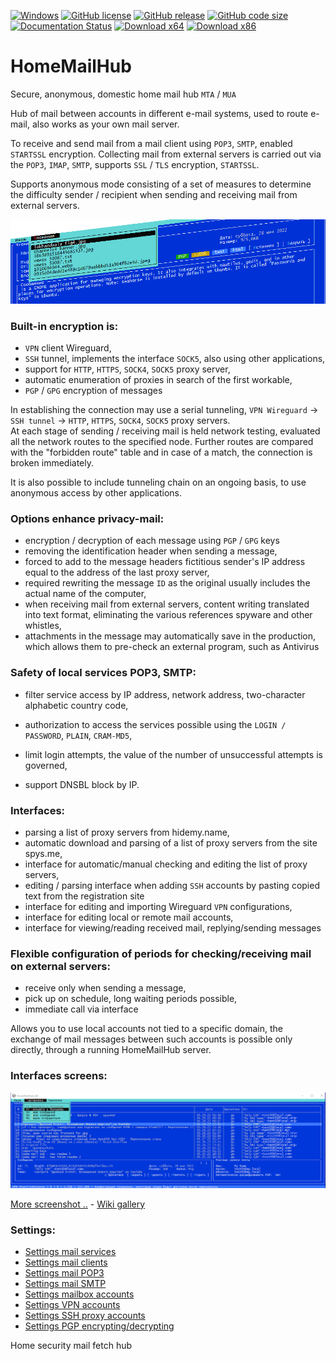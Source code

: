 
[![Windows](https://svgshare.com/i/ZhY.svg)](https://svgshare.com/i/ZhY.svg)
[![GitHub license](https://img.shields.io/github/license/ClaudiaCoord/SecurityHomeMailHub.svg)](https://github.com/ClaudiaCoord/SecurityHomeMailHub/blob/master/LICENSE)
[![GitHub release](https://img.shields.io/github/release/ClaudiaCoord/SecurityHomeMailHub.svg)](https://github.com/ClaudiaCoord/SecurityHomeMailHub/releases/)
[![GitHub code size](https://img.shields.io/github/languages/code-size/ClaudiaCoord/SecurityHomeMailHub)](https://github.com/ClaudiaCoord/SecurityHomeMailHub)
[![Documentation Status](https://readthedocs.org/projects/securityhomemailhub/badge/?version=latest)](https://securityhomemailhub.readthedocs.io/en/latest/?badge=latest)
[![Download x64](https://img.shields.io/badge/Download-x64-brightgreen.svg?style=flat-square)](https://github.com/ClaudiaCoord/SecurityHomeMailHub/releases/download/1.0.8224/SecurityHomeMailHub-x64-1.0.8224.msi)
[![Download x86](https://img.shields.io/badge/Download-x86-brightgreen.svg?style=flat-square)](https://github.com/ClaudiaCoord/SecurityHomeMailHub/releases/download/1.0.8224/SecurityHomeMailHub-x86-1.0.8224.msi)

# HomeMailHub
Secure, anonymous, domestic home mail hub `MTA` / `MUA`

 Hub of mail between accounts in different e-mail systems,
 used to route e-mail, also works as your own mail server.

 To receive and send mail from a mail client using `POP3`, `SMTP`, enabled `STARTSSL` encryption.
 Collecting mail from external servers is carried out via the `POP3`, `IMAP`, `SMTP`, supports `SSL` / `TLS` encryption, `STARTSSL`.

 Supports anonymous mode consisting of a set of measures to determine the difficulty sender / recipient when sending and receiving mail from external servers.

![Home security mail fetch hub 0](docs/assets/images/banner.png)  
 
### Built-in encryption is:
 - `VPN` client Wireguard,
 - `SSH` tunnel, implements the interface `SOCK5`, also using other applications,
 - support for `HTTP`, `HTTPS`, `SOCK4`, `SOCK5` proxy server,
 - automatic enumeration of proxies in search of the first workable,
 - `PGP` / `GPG` encryption of messages

 In establishing the connection may use a serial tunneling, `VPN Wireguard` -> `SSH tunnel` -> `HTTP`, `HTTPS`, `SOCK4`, `SOCK5` proxy servers.  
 At each stage of sending / receiving mail is held network testing, evaluated all the network routes to the specified node.
 Further routes are compared with the "forbidden route" table and in case of a match, the connection is broken immediately.

 It is also possible to include tunneling chain on an ongoing basis, to use anonymous access by other applications.

### Options enhance privacy-mail:
 - encryption / decryption of each message using `PGP` / `GPG` keys
 - removing the identification header when sending a message,
 - forced to add to the message headers fictitious sender's IP address equal to the address of the last proxy server,
 - required rewriting the message `ID` as the original usually includes the actual name of the computer,
 - when receiving mail from external servers, content writing translated into text format, eliminating the various references spyware and other whistles,
 - attachments in the message may automatically save in the production, which allows them to pre-check an external program, such as Antivirus

### Safety of local services POP3, SMTP:
 - filter service access by IP address, network address, two-character alphabetic country code,

 - authorization to access the services possible using the `LOGIN / PASSWORD`, `PLAIN`, `CRAM-MD5`,
 - limit login attempts, the value of the number of unsuccessful attempts is governed,
 - support DNSBL block by IP.

### Interfaces:

 - parsing a list of proxy servers from hidemy.name,
 - automatic download and parsing of a list of proxy servers from the site spys.me,
 - interface for automatic/manual checking and editing the list of proxy servers,
 - editing / parsing interface when adding `SSH` accounts by pasting copied text from the registration site
 - interface for editing and importing Wireguard `VPN` configurations,
 - interface for editing local or remote mail accounts,
 - interface for viewing/reading received mail, replying/sending messages

### Flexible configuration of periods for checking/receiving mail on external servers:
 - receive only when sending a message,
 - pick up on schedule, long waiting periods possible,
 - immediate call via interface


Allows you to use local accounts not tied to a specific domain, the exchange of mail messages between such accounts is possible only directly, through a running HomeMailHub server.

### Interfaces screens:

![Home security mail fetch hub](docs/assets/images/hsmh1-Full-View.png) 

[More screenshot ..](https://claudiacoord.github.io/SecurityHomeMailHub/gallery.html) - [Wiki gallery](https://github.com/ClaudiaCoord/SecurityHomeMailHub/wiki)  

### Settings:

- [Settings mail services](https://github.com/ClaudiaCoord/SecurityHomeMailHub/wiki/Settings-mail-services)  
- [Settings mail clients](https://github.com/ClaudiaCoord/SecurityHomeMailHub/wiki/Settings-mail-clients)  
- [Settings mail POP3](https://github.com/ClaudiaCoord/SecurityHomeMailHub/wiki/Settings-POP3)  
- [Settings mail SMTP](https://github.com/ClaudiaCoord/SecurityHomeMailHub/wiki/Settings-SMTP)  
- [Settings mailbox accounts](https://github.com/ClaudiaCoord/SecurityHomeMailHub/wiki/Settings-mail-accounts)  
- [Settings VPN accounts](https://github.com/ClaudiaCoord/SecurityHomeMailHub/wiki/Settings-VPN-accounts)  
- [Settings SSH proxy accounts](https://github.com/ClaudiaCoord/SecurityHomeMailHub/wiki/Settings-SSH-proxy-accounts)  
- [Settings PGP encrypting/decrypting](https://github.com/ClaudiaCoord/SecurityHomeMailHub/wiki/Settings-PGP-encrypting-decrypting)  

Home security mail fetch hub
